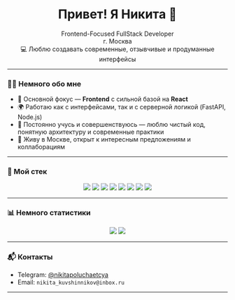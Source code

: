 <h1 align="center">Привет! Я Никита 👋</h1>

<p align="center">
  Frontend-Focused FullStack Developer <br/>
  г. Москва <br/>
  💻 Люблю создавать современные, отзывчивые и продуманные интерфейсы
</p>

---

### 🧑‍💻 Немного обо мне

- 🎯 Основной фокус — **Frontend** с сильной базой на **React**
- 🌍 Работаю как с интерфейсами, так и с серверной логикой (FastAPI, Node.js)
- 🚀 Постоянно учусь и совершенствуюсь — люблю чистый код, понятную архитектуру и современные практики
- 🌆 Живу в Москве, открыт к интересным предложениям и коллаборациям

---

### 🧰 Мой стек

<p align="center">
  <img src="https://img.shields.io/badge/React-61DAFB?style=for-the-badge&logo=react&logoColor=black" />
  <img src="https://img.shields.io/badge/Tailwind_CSS-38B2AC?style=for-the-badge&logo=tailwind-css&logoColor=white" />
  <img src="https://img.shields.io/badge/JavaScript-F7DF1E?style=for-the-badge&logo=javascript&logoColor=black" />
  <img src="https://img.shields.io/badge/TypeScript-3178C6?style=for-the-badge&logo=typescript&logoColor=white" />
  <img src="https://img.shields.io/badge/FastAPI-009688?style=for-the-badge&logo=fastapi&logoColor=white" />
  <img src="https://img.shields.io/badge/Python-3776AB?style=for-the-badge&logo=python&logoColor=white" />
  <img src="https://img.shields.io/badge/PostgreSQL-336791?style=for-the-badge&logo=postgresql&logoColor=white" />
  <img src="https://img.shields.io/badge/Docker-2496ED?style=for-the-badge&logo=docker&logoColor=white" />
</p>

---

### 📊 Немного статистики

<p align="center">
  <img src="https://github-readme-stats.vercel.app/api?username=nikitakuvsh&show_icons=true&theme=tokyonight" />
  <img src="https://github-readme-stats.vercel.app/api/top-langs/?username=nikitakuvsh&layout=compact&theme=tokyonight" />
</p>

---

### 📬 Контакты

- Telegram: [@nikitapoluchaetcya](https://t.me/nikitapoluchaetcya)
- Email: `nikita_kuvshinnikov@inbox.ru`

---
